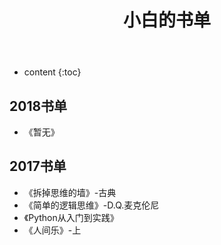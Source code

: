 ﻿---
layout: post
title: 小白的书单
permalink: /books/
---

* content
{:toc}



2018书单
-----------------------------------------------------------------
+ 《暂无》

2017书单
-----------------------------------------------------------------

+ 《拆掉思维的墙》-古典
+ 《简单的逻辑思维》-D.Q.麦克伦尼
+ 《Python从入门到实践》
+ 《人间乐》-上

